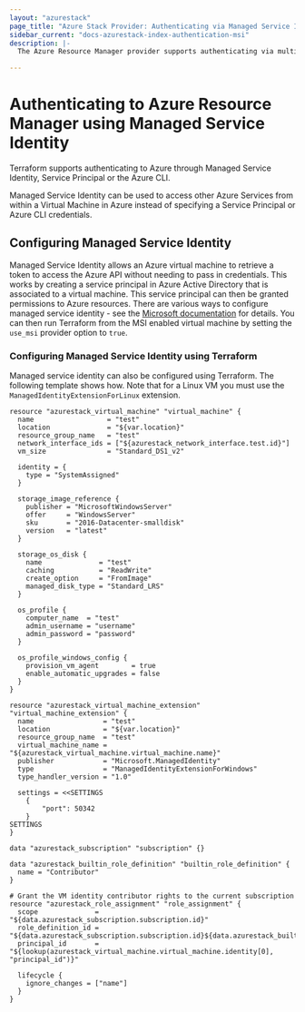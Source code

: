 ```yaml
---
layout: "azurestack"
page_title: "Azure Stack Provider: Authenticating via Managed Service Identity"
sidebar_current: "docs-azurestack-index-authentication-msi"
description: |-
  The Azure Resource Manager provider supports authenticating via multiple means. This guide will cover configuring a Managed Service Identity which can be used to access Azure Resource Manager.

---
```


# Authenticating to Azure Resource Manager using Managed Service Identity

Terraform supports authenticating to Azure through Managed Service Identity, Service Principal or the Azure CLI.

Managed Service Identity can be used to access other Azure Services from within a Virtual Machine in Azure instead of specifying a Service Principal or Azure CLI credentials.

## Configuring Managed Service Identity

Managed Service Identity allows an Azure virtual machine to retrieve a token to access the Azure API without needing to pass in credentials. This works by creating a service principal in Azure Active Directory that is associated to a virtual machine. This service principal can then be granted permissions to Azure resources.
There are various ways to configure managed service identity - see the [Microsoft documentation](https://docs.microsoft.com/en-us/azure/active-directory/msi-overview) for details.
You can then run Terraform from the MSI enabled virtual machine by setting the `use_msi` provider option to `true`.

### Configuring Managed Service Identity using Terraform

Managed service identity can also be configured using Terraform. The following template shows how. Note that for a Linux VM you must use the `ManagedIdentityExtensionForLinux` extension.

```hcl
resource "azurestack_virtual_machine" "virtual_machine" {
  name                  = "test"
  location              = "${var.location}"
  resource_group_name   = "test"
  network_interface_ids = ["${azurestack_network_interface.test.id}"]
  vm_size               = "Standard_DS1_v2"

  identity = {
    type = "SystemAssigned"
  }

  storage_image_reference {
    publisher = "MicrosoftWindowsServer"
    offer     = "WindowsServer"
    sku       = "2016-Datacenter-smalldisk"
    version   = "latest"
  }

  storage_os_disk {
    name              = "test"
    caching           = "ReadWrite"
    create_option     = "FromImage"
    managed_disk_type = "Standard_LRS"
  }

  os_profile {
    computer_name  = "test"
    admin_username = "username"
    admin_password = "password"
  }

  os_profile_windows_config {
    provision_vm_agent        = true
    enable_automatic_upgrades = false
  }
}

resource "azurestack_virtual_machine_extension" "virtual_machine_extension" {
  name                 = "test"
  location             = "${var.location}"
  resource_group_name  = "test"
  virtual_machine_name = "${azurestack_virtual_machine.virtual_machine.name}"
  publisher            = "Microsoft.ManagedIdentity"
  type                 = "ManagedIdentityExtensionForWindows"
  type_handler_version = "1.0"

  settings = <<SETTINGS
    {
        "port": 50342
    }
SETTINGS
}

data "azurestack_subscription" "subscription" {}

data "azurestack_builtin_role_definition" "builtin_role_definition" {
  name = "Contributor"
}

# Grant the VM identity contributor rights to the current subscription
resource "azurestack_role_assignment" "role_assignment" {
  scope              = "${data.azurestack_subscription.subscription.id}"
  role_definition_id = "${data.azurestack_subscription.subscription.id}${data.azurestack_builtin_role_definition.builtin_role_definition.id}"
  principal_id       = "${lookup(azurestack_virtual_machine.virtual_machine.identity[0], "principal_id")}"

  lifecycle {
    ignore_changes = ["name"]
  }
}
```
